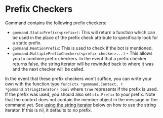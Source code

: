 # Prefix Checkers
Gommand contains the following prefix checkers:

- `gommand.StaticPrefix(<prefix>)`: This will return a function which can be used in the place of the prefix check attribute to specifically look for a static prefix.
- `gommand.MentionPrefix`: This is used to check if the bot is mentioned.
- `gommand.MultiplePrefixCheckers(<prefix checker>...)` - This allows you to combine prefix checkers. In the event that a prefix checker returns false, the string iterator will be rewinded back to where it was and the next checker will be called.

In the event that these prefix checkers won't suffice, you can write your own with the function type `func(ctx *gommand.Context, r *gommand.StringIterator) bool` where `true` represents if the prefix is used. If the prefix was used, you should also set `ctx.Prefix` to your prefix. Note that the context does not contain the member object in the message or the command yet. See [using the string iterator](/using-the-string-iterator) below on how to use the string iterator. If this is nil, it defaults to no prefix.
